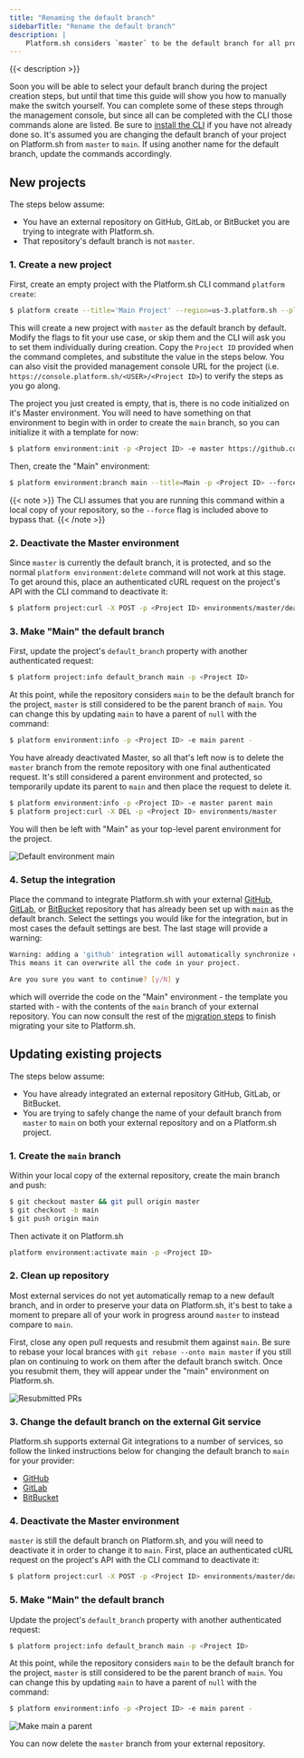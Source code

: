 ```yaml
---
title: "Renaming the default branch"
sidebarTitle: "Rename the default branch"
description: |
    Platform.sh considers `master` to be the default branch for all projects, making Master the default production environment. With this guide, you can change a `default_branch` property on your projects to match an externally integrated repository on GitHub, GitLab, or Bitbucket.
---
```


{{< description >}}

Soon you will be able to select your default branch during the project creation steps, but until that time this guide will show you how to manually make the switch yourself. You can complete some of these steps through the management console, but since all can be completed with the CLI those commands alone are listed. Be sure to [install the CLI](http://localhost:1313/development/cli.html#installation) if you have not already done so. It's assumed you are changing the default branch of your project on Platform.sh from `master` to `main`. If using another name for the default branch, update the commands accordingly. 

## New projects

The steps below assume:

- You have an external repository on GitHub, GitLab, or BitBucket you are trying to integrate with Platform.sh.
- That repository's default branch is not `master`.

### 1. Create a new project

First, create an empty project with the Platform.sh CLI command `platform create`:

```bash
$ platform create --title='Main Project' --region=us-3.platform.sh --plan=development --environments=3 --storage=5 --no-set-remote
```

This will create a new project with `master` as the default branch by default. Modify the flags to fit your use case, or skip them and the CLI will ask you to set them individually during creation. Copy the `Project ID` provided when the command completes, and substitute the value in the steps below. You can also visit the provided management console URL for the project (i.e. `https://console.platform.sh/<USER>/<Project ID>`) to verify the steps as you go along.

The project you just created is empty, that is, there is no code initialized on it's Master environment. You will need to have something on that environment to begin with in order to create the `main` branch, so you can initialize it with a template for now:

```bash
$ platform environment:init -p <Project ID> -e master https://github.com/platformsh-templates/hugo.git
```

Then, create the "Main" environment:

```bash
$ platform environment:branch main --title=Main -p <Project ID> --force
```

{{< note >}}
The CLI assumes that you are running this command within a local copy of your repository, so the `--force` flag is included above to bypass that.
{{< /note >}}

### 2. Deactivate the Master environment

Since `master` is currently the default branch, it is protected, and so the normal `platform environment:delete` command will not work at this stage. To get around this, place an authenticated cURL request on the project's API with the CLI command to deactivate it:

```bash
$ platform project:curl -X POST -p <Project ID> environments/master/deactivate 
```

### 3. Make "Main" the default branch

First, update the project's `default_branch` property with another authenticated request:

```bash
$ platform project:info default_branch main -p <Project ID>
```

At this point, while the repository considers `main` to be the default branch for the project, `master` is still considered to be the parent branch of `main`. You can change this by updating `main` to have a parent of `null` with the command:

```bash
$ platform environment:info -p <Project ID> -e main parent -
```

You have already deactivated Master, so all that's left now is to delete the `master` branch from the remote repository with one final authenticated request. It's still considered a parent environment and protected, so temporarily update its parent to `main` and then place the request to delete it.

```bash
$ platform environment:info -p <Project ID> -e master parent main
$ platform project:curl -X DEL -p <Project ID> environments/master
```

You will then be left with "Main" as your top-level parent environment for the project.

![Default environment main](/images/management-console/defaultbranch-main.png "0.75")

### 4. Setup the integration 

Place the command to integrate Platform.sh with your external [GitHub](/integrations/source/github.md), [GitLab](/integrations/source/gitlab.md), or [BitBucket](/integrations/source/bitbucket.md) repository that has already been set up with `main` as the default branch. Select the settings you would like for the integration, but in most cases the default settings are best. The last stage will provide a warning: 

```bash
Warning: adding a 'github' integration will automatically synchronize code from the external Git repository.
This means it can overwrite all the code in your project.

Are you sure you want to continue? [y/N] y
```

which will override the code on the "Main" environment - the template you started with - with the contents of the `main` branch of your external repository. You can now consult the rest of the [migration steps](/tutorials/migrating.md) to finish migrating your site to Platform.sh.

## Updating existing projects

The steps below assume:

- You have already integrated an external repository GitHub, GitLab, or BitBucket.
- You are trying to safely change the name of your default branch from `master` to `main` on both your external repository and on a Platform.sh project.

### 1. Create the `main` branch

Within your local copy of the external repository, create the main branch and push:

```bash
$ git checkout master && git pull origin master
$ git checkout -b main
$ git push origin main
```

Then activate it on Platform.sh

```bash
platform environment:activate main -p <Project ID>
```

### 2. Clean up repository

Most external services do not yet automatically remap to a new default branch, and in order to preserve your data on Platform.sh, it's best to take a moment to prepare all of your work in progress around `master` to instead compare to `main`. 

First, close any open pull requests and resubmit them against `main`. Be sure to rebase your local brances with `git rebase --onto main master` if you still plan on continuing to work on them after the default branch switch. Once you resubmit them, they will appear under the "main" environment on Platform.sh. 

![Resubmitted PRs](/images/management-console/resubmit-prs.png "0.75")

### 3. Change the default branch on the external Git service

Platform.sh supports external Git integrations to a number of services, so follow the linked instructions below for changing the default branch to `main` for your provider:

- [GitHub](https://github.com/github/renaming)
- [GitLab](https://docs.gitlab.com/ee/user/project/repository/branches/#default-branch)
- [BitBucket](https://community.atlassian.com/t5/Bitbucket-questions/How-to-change-MAIN-branch-in-BitBucket/qaq-p/977418#:~:text=In%20Bitbucket%20Cloud%2C%20please%20go,repository%20details%20%3E%3E%20Main%20branch.)

### 4. Deactivate the Master environment

`master` is still the default branch on Platform.sh, and you will need to deactivate it in order to change it to `main`. First, place an authenticated cURL request on the project's API with the CLI command to deactivate it:

```bash
$ platform project:curl -X POST -p <Project ID> environments/master/deactivate 
```

### 5. Make "Main" the default branch

Update the project's `default_branch` property with another authenticated request:

```bash
$ platform project:info default_branch main -p <Project ID>
```

At this point, while the repository considers `main` to be the default branch for the project, `master` is still considered to be the parent branch of `main`. You can change this by updating `main` to have a parent of `null` with the command:

```bash
$ platform environment:info -p <Project ID> -e main parent -
```

![Make main a parent](/images/management-console/existing-parentnull.png "0.75")

You can now delete the `master` branch from your external repository.
